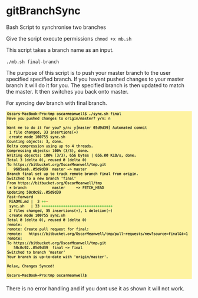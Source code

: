 # gitBranchSync
Bash Script to synchronise two branches

Give the script execute permissions
`chmod +x mb.sh`

This script takes a branch name as an input.

`./mb.sh final-branch`

The purpose of this script is to push your master branch to the user specified specified branch. If you havent pushed changes to your master branch it will do it for you. The specified branch is then updated to match the master. It then switches you back onto master.

For syncing dev branch with final branch.


![terminal_ouput](https://github.com/oscarmeanwell/gitBranchSync/blob/master/rsz_xp.png)

There is no error handling and if you dont use it as shown it will not work.
